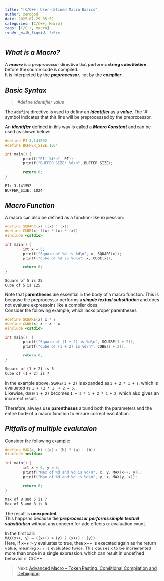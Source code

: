 ```yaml
---
title: "[C/C++] User-defined Macro Basics"
author: zerogod
date: 2025-07-29 05:52
categories: [C/C++, Macro]
tags: [C/C++, macro]
render_with_liquid: false
---
```

## ***What is a Macro?***
A ***macro*** is a preprocessor directive that performs **string substitution** before the source code is compiled.   
It is interpreted by the ***preprocessor***, not by the ***compiler***.   

## ***Basic Syntax***
> \#define *identifier* *value*

The `#define` directive is used to define an ***identifier*** as a ***value***. The '\#' symbol indicates that this line will be preprocessed by the preprocessor.   

An ***identifier*** defined in this way is called a ***Macro Constant*** and can be used as shown below:
```cpp
#define PI 3.141592
#define BUFFER_SIZE 1024

int main() {
        printf("PI: %f\n", PI);
        printf("BUFFER_SIZE: %d\n", BUFFER_SIZE);

        return 0;
}
```
```bash
PI: 3.141592
BUFFER_SIZE: 1024
```

## ***Macro Function***
A macro can also be defined as a function-like expression: 
```cpp
#define SQUARE(x) ((x) * (x))
#define CUBE(x) ((x) * (x) * (x))
#include <cstdio>

int main() {
        int x = 5;
        printf("Square of %d is %d\n", x, SQUARE(x));
        printf("Cube of %d is %d\n", x, CUBE(x));

        return 0;
}
```
```bash
Square of 5 is 25
Cube of 5 is 125
```
Note that **parentheses** are essential in the body of a macro function. This is because the preprocessor performs a ***simple textual substitution*** and does not evaluate expressoins like a compiler does.   
Consider the following example, which lacks proper parentheses:
```cpp
#define SQUARE(x) x * x
#define CUBE(x) x * x * x
#include <cstdio>

int main()  {
        printf("Square of (1 + 2) is %d\n", SQUARE(1 + 2));
        printf("Cube of (1 + 2) is %d\n", CUBE(1 + 2));

        return 0;
} 
```
```bash
Square of (1 + 2) is 5
Cube of (1 + 2) is 7
```
In the example above, `SQARE(1 + 2)` is expanded as  `1 + 2 * 1 + 2`, which is evaluated as `1 + (2 * 1) + 2 = 5`.   
Likewise, `CUBE(1 + 2)` becomes `1 + 2 * 1 + 2 * 1 + 2`, which also gives an incorrect result.

Therefore, always use **parentheses** around both the parameters and the entire body of a macro function to ensure correct evalutation.

## ***Pitfalls of multiple evalutaion***
Consider the following example:
```cpp
#define MAX(a, b) ((a) > (b) ? (a) : (b))
#include <cstdio>

int main() {
        int x = 6, y = 5;
        printf("Max of %d and %d is %d\n", x, y, MAX(x++, y));
        printf("Max of %d and %d is %d\n", y, x, MAX(y, x));
        
        return 0;
}
```
```bash
Max of 8 and 5 is 7
Max of 5 and 8 is 8
```
The result is **unexpected**.   
This happens because the ***preprocessor performs simple textual substitution*** without any concern for side effects or evaluation count. 

In the first call:  
`MAX(x++, y) → ((x++) > (y) ? (x++) : (y))`   
Here, if x++ > y evaluates to true, then x++ is executed again as the return value, meaning x++ is evaluated twice.
This causes x to be incremented more than once in a single expression, which can result in undefined behavior in C/C++.


> Next: [Advanced Macro – Token Pasting, Conditional Compilation and Debugging](https://code0-god.github.io/posts/6/)
